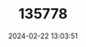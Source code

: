 ---
title: "135778"
category: "Amolops caelumnoctis"
draft: false
date: 2024-02-22 13:03:51
languages:
  Chinese: ["夜空湍蛙"]
---